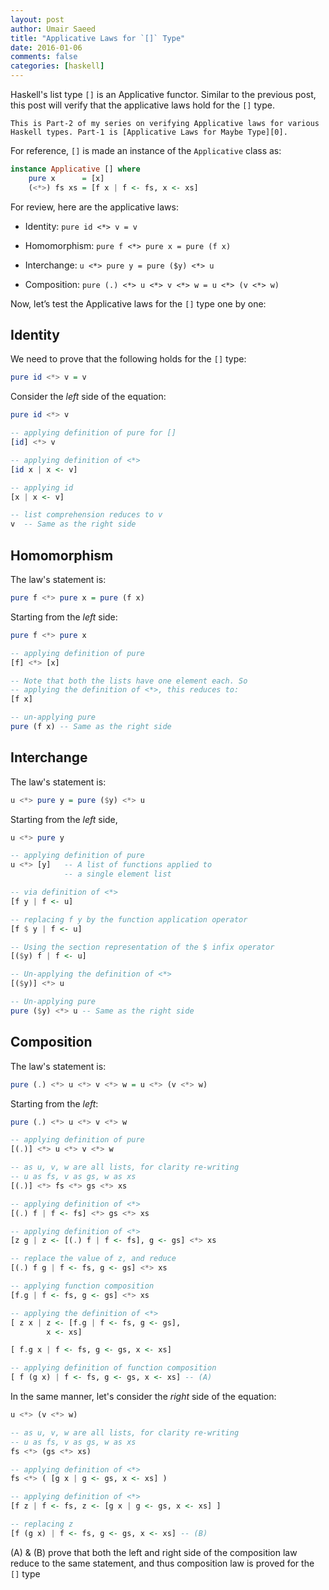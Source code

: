 ```yaml
---
layout: post
author: Umair Saeed
title: "Applicative Laws for `[]` Type"
date: 2016-01-06
comments: false
categories: [haskell]
---
```


Haskell's list type `[]` is an Applicative functor. Similar to the previous post, this post will verify that the applicative laws hold for the `[]` type.

<!--more-->

    This is Part-2 of my series on verifying Applicative laws for various Haskell types. Part-1 is [Applicative Laws for Maybe Type][0].

For reference, `[]` is made an instance of the `Applicative` class as:

```haskell
instance Applicative [] where
    pure x      = [x]
    (<*>) fs xs = [f x | f <- fs, x <- xs]
```

For review, here are the applicative laws:

- Identity: `pure id <*> v = v`

- Homomorphism: `pure f <*> pure x = pure (f x)`

- Interchange: `u <*> pure y = pure ($y) <*> u`

- Composition: `pure (.) <*> u <*> v <*> w = u <*> (v <*> w)`

Now, let’s test the Applicative laws for the `[]` type one by one:

## Identity

We need to prove that the following holds for the `[]` type:

```haskell
pure id <*> v = v
```

Consider the *left* side of the equation:

```haskell
pure id <*> v

-- applying definition of pure for []
[id] <*> v

-- applying definition of <*>
[id x | x <- v]

-- applying id
[x | x <- v]

-- list comprehension reduces to v
v  -- Same as the right side
```


## Homomorphism

The law's statement is:

```haskell
pure f <*> pure x = pure (f x)
```

Starting from the *left* side:

```haskell
pure f <*> pure x

-- applying definition of pure
[f] <*> [x]

-- Note that both the lists have one element each. So
-- applying the definition of <*>, this reduces to:
[f x]

-- un-applying pure
pure (f x) -- Same as the right side
```


## Interchange

The law's statement is:

```haskell
u <*> pure y = pure ($y) <*> u
```

Starting from the *left* side,

```haskell
u <*> pure y

-- applying definition of pure
u <*> [y]   -- A list of functions applied to
            -- a single element list

-- via definition of <*>
[f y | f <- u]

-- replacing f y by the function application operator
[f $ y | f <- u]

-- Using the section representation of the $ infix operator
[($y) f | f <- u]

-- Un-applying the definition of <*>
[($y)] <*> u

-- Un-applying pure
pure ($y) <*> u -- Same as the right side
```



## Composition

The law's statement is:

```haskell
pure (.) <*> u <*> v <*> w = u <*> (v <*> w)
```

Starting from the *left*:

```haskell
pure (.) <*> u <*> v <*> w

-- applying definition of pure
[(.)] <*> u <*> v <*> w

-- as u, v, w are all lists, for clarity re-writing
-- u as fs, v as gs, w as xs
[(.)] <*> fs <*> gs <*> xs

-- applying definition of <*>
[(.) f | f <- fs] <*> gs <*> xs

-- applying definition of <*>
[z g | z <- [(.) f | f <- fs], g <- gs] <*> xs

-- replace the value of z, and reduce
[(.) f g | f <- fs, g <- gs] <*> xs

-- applying function composition
[f.g | f <- fs, g <- gs] <*> xs

-- applying the definition of <*>
[ z x | z <- [f.g | f <- fs, g <- gs],
        x <- xs]

[ f.g x | f <- fs, g <- gs, x <- xs]

-- applying definition of function composition
[ f (g x) | f <- fs, g <- gs, x <- xs] -- (A)
```

In the same manner, let's consider the *right* side of the equation:

```haskell
u <*> (v <*> w)

-- as u, v, w are all lists, for clarity re-writing
-- u as fs, v as gs, w as xs
fs <*> (gs <*> xs)

-- applying definition of <*>
fs <*> ( [g x | g <- gs, x <- xs] )

-- applying definition of <*>
[f z | f <- fs, z <- [g x | g <- gs, x <- xs] ]

-- replacing z
[f (g x) | f <- fs, g <- gs, x <- xs] -- (B)
```

(A) & (B) prove that both the left and right side of the composition law reduce to the same statement, and thus composition law is proved for the `[]` type


[0]: http://umairsaeed.com/blog/2016/01/05/applicative-laws-for-maybe-type/
